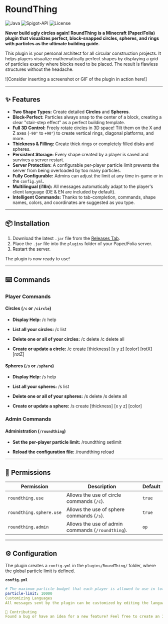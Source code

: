 # RoundThing

![Java](https://img.shields.io/badge/Java-17-blue)
![Spigot-API](https://img.shields.io/badge/API-1.20%2B-orange)
![License](https://img.shields.io/badge/License-MIT-green)

**Never build ugly circles again! RoundThing is a Minecraft (Paper/Folia) plugin that visualizes perfect, block-snapped circles, spheres, and rings with particles as the ultimate building guide.**

This plugin is your personal architect for all circular construction projects. It helps players visualize mathematically perfect shapes by displaying a grid of particles exactly where blocks need to be placed. The result is flawless structures without the headache.

![Consider inserting a screenshot or GIF of the plugin in action here!]

---

## ✨ Features

- **Two Shape Types:** Create detailed **Circles** and **Spheres**.
- **Block-Perfect:** Particles always snap to the center of a block, creating a clear "stair-step effect" as a perfect building template.
- **Full 3D Control:** Freely rotate circles in 3D space! Tilt them on the X and Z axes (`-90°` to `+90°`) to create vertical rings, diagonal platforms, and more.
- **Thickness & Filling:** Create thick rings or completely filled disks and spheres.
- **Persistent Storage:** Every shape created by a player is saved and survives a server restart.
- **Server Protection:** A configurable per-player particle limit prevents the server from being overloaded by too many particles.
- **Fully Configurable:** Admins can adjust the limit at any time in-game or in the `config.yml`.
- **Multilingual (i18n):** All messages automatically adapt to the player's client language (DE & EN are included by default).
- **Intelligent Commands:** Thanks to tab-completion, commands, shape names, colors, and coordinates are suggested as you type.

---

## 📦 Installation

1.  Download the latest `.jar` file from the [Releases Tab](https://github.com/YOUR_USERNAME/YOUR_REPO/releases).
2.  Place the `.jar` file into the `plugins` folder of your Paper/Folia server.
3.  Restart the server.

The plugin is now ready to use!

---

## ⌨️ Commands

### Player Commands

#### Circles (`/c` or `/circle`)

- **Display Help:**
  /c help

- **List all your circles:**
  /c list

- **Delete one or all of your circles:**
  /c delete <name>
  /c delete all

- **Create or update a circle:**
  /c create <name> <diameter> [thickness] [x y z] [color] [rotX] [rotZ]


#### Spheres (`/s` or `/sphere`)
- **Display Help:**
  /s help

- **List all your spheres:**
  /s list

- **Delete one or all of your spheres:**
  /s delete <name>
  /s delete all

- **Create or update a sphere:**
  /s create <name> <diameter> [thickness] [x y z] [color]


### Admin Commands

#### Administration (`/roundthing`)
- **Set the per-player particle limit:**
  /roundthing setlimit <amount>

- **Reload the configuration file:**
  /roundthing reload


---

## 🔐 Permissions

| Permission            | Description                                  | Default  |
|-----------------------|----------------------------------------------|----------|
| `roundthing.use`      | Allows the use of circle commands (`/c`).    | `true`   |
| `roundthing.sphere.use` | Allows the use of sphere commands (`/s`).    | `true`   |
| `roundthing.admin`      | Allows the use of admin commands (`/roundthing`). | `op`     |

---

## ⚙️ Configuration

The plugin creates a `config.yml` in the `plugins/RoundThing/` folder, where the global particle limit is defined.

**`config.yml`**
```yaml
# The maximum particle budget that each player is allowed to use in total.
particle-limit: 10000
Customizing Languages
All messages sent by the plugin can be customized by editing the language files in the plugins/RoundThing/lang/ folder.

🤝 Contributing
Found a bug or have an idea for a new feature? Feel free to create an Issue or a Pull Request!